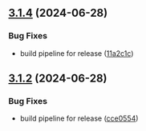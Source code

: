 ## [3.1.4](https://github.com/joesturge/semver-testing/compare/v3.1.3...v3.1.4) (2024-06-28)


### Bug Fixes

* build pipeline for release ([11a2c1c](https://github.com/joesturge/semver-testing/commit/11a2c1c10e3044194c4fb2e561f959527c218749))




## [3.1.2](https://github.com/joesturge/semver-testing/compare/v3.1.1...v3.1.2) (2024-06-28)


### Bug Fixes

* build pipeline for release ([cce0554](https://github.com/joesturge/semver-testing/commit/cce05544095c8906668ab362c886b8baf77c4629))




